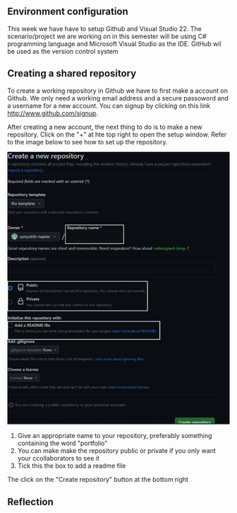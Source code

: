 
## Environment configuration
This week we have have to setup Github and Visual Studio 22. The scenario/project we are working on in this semester will be using C# programming language and Microsoft Visual Studio 
as the IDE. GitHub wil be used as the version control system

## Creating a shared repository

To create a working repository in Github we have to first make a account on Github. We only need a working email address and a secure passoword and a username for a new account.
You can signup by clicking on this link  http://www.github.com/signup.

After creating a new account, the next thing to do is to make a new repository. Click on the "+" at hte top right to open the setup window.
Refer to the image below to see how to set up the repository.

![GitHubMain](images/GitHub_setup.jpg)
1. Give an appropriate name to your repository, preferably something containing the word "portfolio"
2. You can make make the repository public or private if you only want your ccollaborators to see it 
3. Tick this the box to add a readme file

The click on the "Create repository" button at the bottom right 

## Reflection


